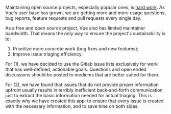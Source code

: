 Maintaining open source projects, especially popular ones, is [hard work](https://nolanlawson.com/2017/03/05/what-it-feels-like-to-be-an-open-source-maintainer/). As Vue's user base has grown, we are getting more and more usage questions, bug reports, feature requests and pull requests every single day.

As a free and open source project, Vue also has limited maintainer bandwidth. That means the only way to ensure the project's sustainability is to:

1. Prioritize more concrete work (bug fixes and new features);
2. Improve issue triaging efficiency.

For (1), we have decided to use the Gitlab issue lists exclusively for work that has well-defined, actionable goals. Questions and open ended discussions should be posted to mediums that are better suited for them.

For (2), we have found that issues that do not provide proper information upfront usually results in terribly inefficient back-and-forth communication just to extract the basic information needed for actual triaging. This is exactly why we have created this app: to ensure that every issue is created with the necessary information, and to save time on both sides.
